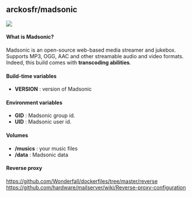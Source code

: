 ## arckosfr/madsonic

![](http://beta.madsonic.org/pages/img/madsonic.png)

#### What is Madsonic?
Madsonic is an open-source web-based media streamer and jukebox. Supports MP3, OGG, AAC and other streamable audio and video formats. Indeed, this build comes with **transcoding abilities**.

#### Build-time variables
- **VERSION** : version of Madsonic

#### Environment variables
- **GID** : Madsonic group id.
- **UID** : Madsonic user id.

#### Volumes
- **/musics** : your music files
- **/data** : Madsonic data


#### Reverse proxy
https://github.com/Wonderfall/dockerfiles/tree/master/reverse
https://github.com/hardware/mailserver/wiki/Reverse-proxy-configuration